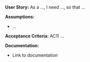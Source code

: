 **User Story:**
As a ..., I need ..., so that ...

**Assumptions:**
* ...

**Acceptance Criteria:**
AC1) ...

**Documentation:**
* Link to documentation

